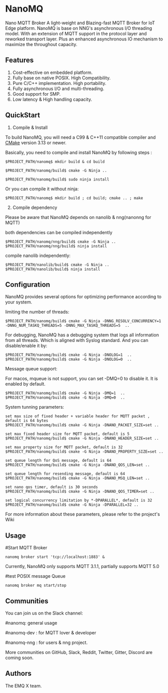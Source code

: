 # NanoMQ

Nano MQTT Broker
A light-weight and Blazing-fast MQTT Broker for IoT Edge platform.
NanoMQ is base on NNG's asynchronous I/O threading model. With an extension of MQTT support in the protocol layer and reworked transport layer. Plus an enhanced asynchronous IO mechanism to maximize the throughout capacity.



## Features

1. Cost-effective on embedded platform.
2. Fully base on native POSIX. High Compatibility.
3. Pure C/C++ implementation. High portability.
4. Fully asynchronous I/O and multi-threading. 
5. Good support for SMP.
6. Low latency & High handling capacity.



## QuickStart

1. Compile & Install

To build NanoMQ, you will need a C99 & C++11 compatible compiler and [CMake](http://www.cmake.org/) version 3.13 or newer.

Basically, you need to compile and install NanoMQ by following steps :

`$PROJECT_PATH/nanomq$ mkdir build & cd build`

`$PROJECT_PATH/nanomq/build$ cmake -G Ninja ..` 

`$PROJECT_PATH/nanomq/build$ sudo ninja install`

Or you can compile it without ninja:

`$PROJECT_PATH/nanomq$ mkdir build ; cd build; cmake .. ; make`

2. Compile dependency

Please be aware that NanoMQ depends on nanolib & nng(nanonng for MQTT)

both dependencies can be compiled independently

`$PROJECT_PATH/nanomq/nng/build$ cmake -G Ninja ..` 
`$PROJECT_PATH/nanomq/nng/build$ ninja install`

compile nanolib independently:

`$PROJECT_PATH/nanolib/build$ cmake -G Ninja ..`
`$PROJECT_PATH/nanolib/build$ ninja install`




##  Configuration
NanoMQ provides several options for optimizing performance according to your system.



limiting the number of threads:

`$PROJECT_PATH/nanomq/build$ cmake -G Ninja -DNNG_RESOLV_CONCURRENCY=1 -DNNG_NUM_TASKQ_THREADS=5 -DNNG_MAX_TASKQ_THREADS=5  ..`

For debugging, NanoMQ has a debugging system that logs all information from all threads. Which is aligned with Syslog standard.
And you can disable/enable it by:

```
$PROJECT_PATH/nanomq/build$ cmake -G Ninja -DNOLOG=1  ..
$PROJECT_PATH/nanomq/build$ cmake -G Ninja -DNOLOG=0  ..
```

Message queue support:

For macos, mqueue is not support, you can set -DMQ=0 to disable it. It is enabled by default.
```
$PROJECT_PATH/nanomq/build$ cmake -G Ninja -DMQ=1  ..
$PROJECT_PATH/nanomq/build$ cmake -G Ninja -DMQ=0  ..
```
System tunning parameters:
```
set max size of fixed header + variable header for MQTT packet , default is 64 bytes
$PROJECT_PATH/nanomq/build$ cmake -G Ninja -DNANO_PACKET_SIZE=set ..

set max fixed header size for MQTT packet, default is 5
$PROJECT_PATH/nanomq/build$ cmake -G Ninja -DNANO_HEADER_SIZE=set ..

set max property size for MQTT packet, default is 32
$PROJECT_PATH/nanomq/build$ cmake -G Ninja -DNANO_PROPERTY_SIZE=set ..

set queue length for QoS message, default is 64
$PROJECT_PATH/nanomq/build$ cmake -G Ninja -DNANO_QOS_LEN=set ..

set queue length for resending message, default is 64
$PROJECT_PATH/nanomq/build$ cmake -G Ninja -DNANO_MSQ_LEN=set ..

set nano qos timer, default is 30 seconds
$PROJECT_PATH/nanomq/build$ cmake -G Ninja -DNANO_QOS_TIMER=set ..

set logical concurrency limitation by *-DPARALLEL*, default is 32
$PROJECT_PATH/nanomq/build$ cmake -G Ninja -DPARALLEL=32 ..
```
For more information about these parameters, please refer to the project's Wiki

## Usage

#Start MQTT Broker

`nanomq broker start 'tcp://localhost:1883' &`

Currently, NanoMQ only supports MQTT 3.1.1, partially supports MQTT 5.0

#test POSIX message Queue

`nanomq broker mq start/stop`

## Communities

You can join us on the Slack channel:

#nanomq: general usage

#nanomq-dev : for MQTT lover & developer

#nanomq-nng : for users & nng project.

More communities on GitHub, Slack, Reddit, Twitter, Gitter, Discord are coming soon.

## Authors


The EMQ X team.
